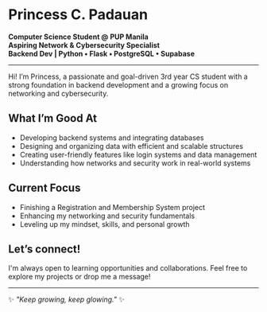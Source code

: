 # Princess C. Padauan

**Computer Science Student @ PUP Manila**  
**Aspiring Network & Cybersecurity Specialist**  
**Backend Dev | Python • Flask • PostgreSQL • Supabase**

---

Hi! I’m Princess, a passionate and goal-driven 3rd year CS student with a strong foundation in backend development and a growing focus on networking and cybersecurity.

## What I’m Good At
- Developing backend systems and integrating databases
- Designing and organizing data with efficient and scalable structures
- Creating user-friendly features like login systems and data management
- Understanding how networks and security work in real-world systems

## Current Focus
- Finishing a Registration and Membership System project  
- Enhancing my networking and security fundamentals  
- Leveling up my mindset, skills, and personal growth

## Let’s connect!
I'm always open to learning opportunities and collaborations. Feel free to explore my projects or drop me a message!

---

✨ *"Keep growing, keep glowing."* ✨
